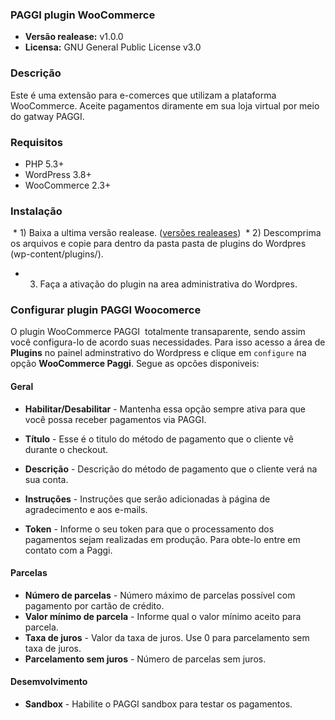 
### PAGGI plugin WooCommerce

- **Versão realease:** v1.0.0
- **Licensa:** GNU General Public License v3.0

### Descrição
Este é uma extensão para e-comerces que utilizam a plataforma WooCommerce. Aceite pagamentos diramente em sua loja virtual por meio do gatway PAGGI.

### Requisitos
*  PHP 5.3+
*  WordPress 3.8+
*  WooCommerce 2.3+

### Instalação
  * 1) Baixa a ultima versão realease. ([versões realeases](https://github.com/paggi-com/woocommerce-paggi/releases))
  * 2) Descomprima os arquivos e copie para dentro da pasta pasta de plugins do Wordpres (wp-content/plugins/).
  * 3) Faça a ativação do plugin na area administrativa do Wordpres.
  
### Configurar plugin PAGGI Woocomerce

O plugin WooCommerce PAGGI  totalmente transaparente, sendo assim você configura-lo de acordo suas necessidades. Para isso acesso a área de **Plugins** no painel adminstrativo do Wordpress e clique em ```configure``` na opção **WooCommerce Paggi**.
Segue as opcões disponiveis:

#### Geral

 * **Habilitar/Desabilitar** - Mantenha essa opção sempre ativa para que você possa receber pagamentos via PAGGI.
 * **Título** - Esse é o titulo do método de pagamento que o cliente vê durante o checkout.
 * **Descrição** - Descrição do método de pagamento que o cliente verá na sua conta.
 * **Instruções** - Instruções que serão adicionadas à página de agradecimento e aos e-mails.
 
 * **Token** - Informe o seu token para que o processamento dos pagamentos sejam realizadas em produção. Para obte-lo entre em contato com a Paggi.
 
#### Parcelas

 * **Número de parcelas** - Número máximo de parcelas possível com pagamento por cartão de crédito.
 * **Valor mínimo de parcela** - Informe qual o valor mínimo aceito para parcela.
 * **Taxa de juros** - Valor da taxa de juros. Use 0 para parcelamento sem taxa de juros.
 * **Parcelamento sem juros** - Número de parcelas sem juros.
 
#### Desemvolvimento

 * **Sandbox** - Habilite o PAGGI sandbox para testar os pagamentos.
